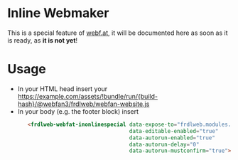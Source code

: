 # Inline Webmaker
This is a special feature of [webf.at](https://webf.at), it will be documented here as soon as it is ready, as **it is not yet**!

# Usage
* In your HTML head insert your https://example.com/assets/!bundle/run/{build-hash}/@webfan3/frdlweb/webfan-website.js
* In your body (e.g. the footer block) insert
  ````HTML
     <frdlweb-webfat-inonlinespecial data-expose-to="frdlweb.modules.InlineWebmaker"
                                     data-editable-enabled="true" 
                                     data-autorun-enabled="true" 
                                     data-autorun-delay="0" 
                                     data-autorun-mustconfirm="true"></frdlweb-webfat-inonlinespecial>
  ````
